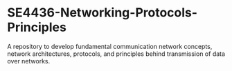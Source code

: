 # SE4436-Networking-Protocols-Principles
A repository to develop fundamental communication network concepts, network architectures, protocols, and principles behind transmission of data over networks.
